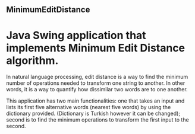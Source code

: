 ## MinimumEditDistance
# Java Swing application that implements Minimum Edit Distance algorithm. 
In natural language processing, edit distance is a way to find the minimum number of operations needed to transform one string to another. 
In other words, it is a way to quantify how dissimilar two words are to one another.

This application has two main functionalities: one that takes an input and lists its first five alternative
words (nearest five words) by using the dictionary provided. (Dictionary is Turkish however it can be changed); 
second is to find the minimum operations to transform the first input to the second. 
